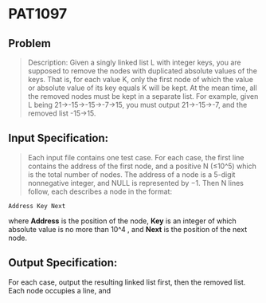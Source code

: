 # **PAT1097**
## Problem
> Description:
> Given a singly linked list L with integer keys, you are supposed to remove the nodes with duplicated absolute values of the keys. That is, for each value K, only the first node of which the value or absolute value of its key equals K will be kept. At the mean time, all the removed nodes must be kept in a separate list. For example, given L being 21→-15→-15→-7→15, you must output 21→-15→-7, and the removed list -15→15.

## Input Specification:
> Each input file contains one test case. 
> For each case, the first line contains the address of the first node, 
> and a positive N (≤10^5) which is the total number of nodes. 
> The address of a node is a 5-digit nonnegative integer, and NULL is represented by −1.
> Then N lines follow, each describes a node in the format:
> 
`Address Key Next`

where **Address** is the position of the node, 
**Key** is an integer of which absolute value is no more than 10^4
, and **Next** is the position of the next node.

## Output Specification:
For each case, output the resulting linked list first, then the removed list. 
Each node occupies a line, and